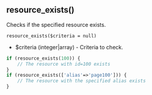 ## resource_exists()
Checks if the specified resource exists.

```resource_exists($criteria = null)```
- $criteria (integer|array) - Criteria to check.

```php
if (resource_exists(100)) {
    // The resource with id=100 exists
}
if (resource_exists(['alias'=>'page100'])) {
    // The resource with the specified alias exists
}
```